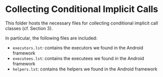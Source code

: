# Collecting Conditional Implicit Calls

This folder hosts the necessary files for collecting conditional implicit call classes (cf. Section 3). 

In particular, the following files are included:

- `executors.lst`: contains the executors we found in the Android framework
- `executees.lst`: contains the executees we found in the Android framework
- `helpers.lst`: contains the helpers we found in the Android framework
